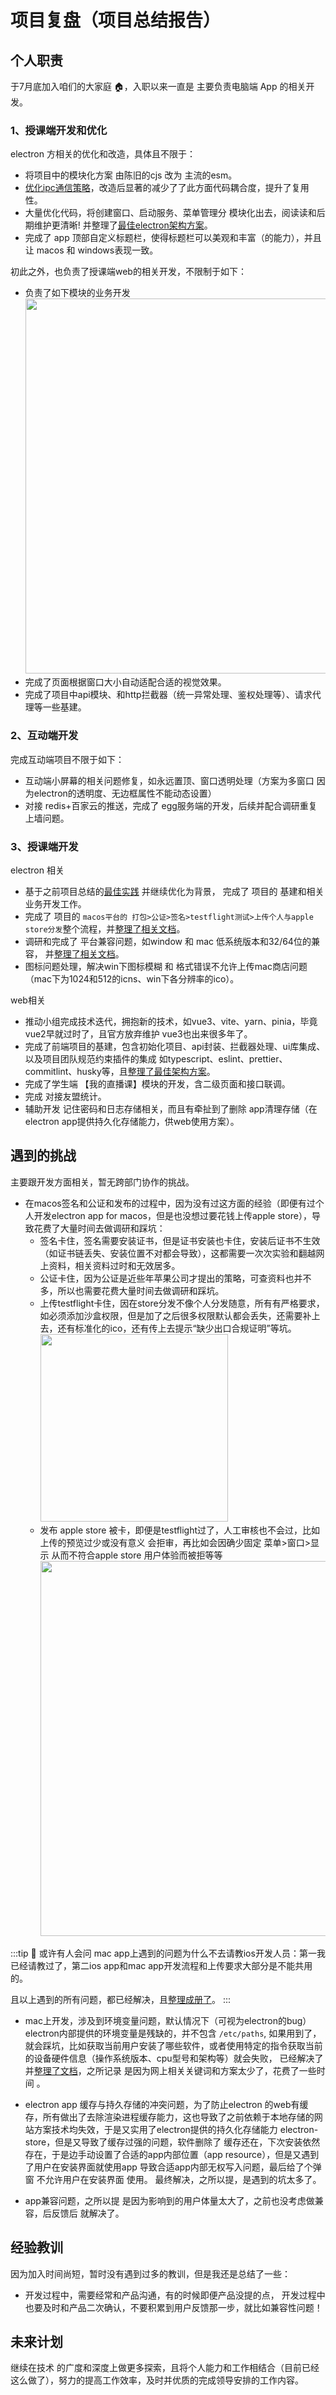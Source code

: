 # 项目复盘（项目总结报告）

## 个人职责
于7月底加入咱们的大家庭 🏠，入职以来一直是 主要负责电脑端 App 的相关开发。

### 1、授课端开发和优化
electron 方相关的优化和改造，具体且不限于：
* 将项目中的模块化方案 由陈旧的cjs 改为 主流的esm。
* [优化ipc通信策略](https://www.cnblogs.com/dingshaohua/p/18427595)，改造后显著的减少了了此方面代码耦合度，提升了复用性。
* 大量优化代码，将创建窗口、启动服务、菜单管理分 模块化出去，阅读读和后期维护更清晰! 并整理了[最佳electron架构方案](https://fe.dingshaohua.com/electron/architect)。
* 完成了 app 顶部自定义标题栏，使得标题栏可以美观和丰富（的能力），并且让 macos 和 windows表现一致。

初此之外，也负责了授课端web的相关开发，不限制于如下：
* 负责了如下模块的业务开发 <br/><img src="https://img.dingshaohua.com/other/202409251545367.webp" width="600"/>
* 完成了页面根据窗口大小自动适配合适的视觉效果。
* 完成了项目中api模块、和http拦截器（统一异常处理、鉴权处理等）、请求代理等一些基建。

### 2、互动端开发 
完成互动端项目不限于如下：
* 互动端小屏幕的相关问题修复，如永远置顶、窗口透明处理（方案为多窗口 因为electron的透明度、无边框属性不能动态设置）
* 对接 redis+百家云的推送，完成了 egg服务端的开发，后续并配合调研重复上墙问题。

### 3、授课端开发
electron 相关
* 基于之前项目总结的[最佳实践](https://fe.dingshaohua.com/electron/architect) 并继续优化为背景， 完成了 项目的 基建和相关业务开发工作。
* 完成了 项目的 `macos平台的 打包>公证>签名>testflight测试>上传个人与apple store分发`整个流程，并[整理了相关文档](https://fe.dingshaohua.com/electron/mac/pkg-store/pkg)。
* 调研和完成了 平台兼容问题，如window 和 mac 低系统版本和32/64位的兼容， 并[整理了相关文档](https://fe.dingshaohua.com/electron/mac/oldos)。
* 图标问题处理，解决win下图标模糊 和 格式错误不允许上传mac商店问题（mac下为1024和512的icns、win下各分辨率的ico）。

web相关
* 推动小组完成技术迭代，拥抱新的技术，如vue3、vite、yarn、pinia，毕竟vue2早就过时了，且官方放弃维护 vue3也出来很多年了。
* 完成了前端项目的基建，包含初始化项目、api封装、拦截器处理、ui库集成、以及项目团队规范约束插件的集成 如typescript、eslint、prettier、commitlint、husky等，且[整理了最佳架构方案](https://fe.dingshaohua.com/vue/architect)。
* 完成了学生端 【我的直播课】模块的开发，含二级页面和接口联调。
* 完成 对接友盟统计。
* 辅助开发 记住密码和日志存储相关，而且有牵扯到了删除 app清理存储（在electron app提供持久化存储能力，供web使用方案）。


## 遇到的挑战
主要跟开发方面相关，暂无跨部门协作的挑战。

* 在macos签名和公证和发布的过程中，因为没有过这方面的经验（即便有过个人开发electron app for macos，但是也没想过要花钱上传apple store），导致花费了大量时间去做调研和踩坑：
    * 签名卡住，签名需要安装证书，但是证书安装也卡住，安装后证书不生效（如证书链丢失、安装位置不对都会导致），这都需要一次次实验和翻越网上资料，相关资料过时和无效居多。
    * 公证卡住，因为公证是近些年苹果公司才提出的策略，可查资料也并不多，所以也需要花费大量时间去做调研和踩坑。
    * 上传testflight卡住，因在store分发不像个人分发随意，所有有严格要求，如必须添加沙盒权限，但是加了之后很多权限默认都会丢失，还需要补上去，还有标准化的ico，还有传上去提示“缺少出口合规证明”等坑。<br/> <img src="https://img.dingshaohua.com/book-fe/202408301505791.jpg" width="300"/>
    * 发布 apple store 被卡，即便是testflight过了，人工审核也不会过，比如上传的预览过少或没有意义 会拒审，再比如会因确少固定 菜单>窗口>显示 从而不符合apple store 用户体验而被拒等等<br/> <img src="https://img.dingshaohua.com/other/202409251723086.webp" width="600"/>

:::tip 🤫
或许有人会问 mac app上遇到的问题为什么不去请教ios开发人员：第一我已经请教过了，第二ios app和mac app开发流程和上传要求大部分是不能共用的。   

且以上遇到的所有问题，都已经解决，且[整理成册了](https://fe.dingshaohua.com/electron/mac/pkg-store/pkg)。
:::

* mac上开发，涉及到环境变量问题，默认情况下（可视为electron的bug）electron内部提供的环境变量是残缺的，并不包含 `/etc/paths`, 如果用到了，就会踩坑，比如获取当前用户安装了哪些软件，或者使用特定的指令获取当前的设备硬件信息（操作系统版本、cpu型号和架构等）就会失败， 已经解决了 并[整理了文档](https://fe.dingshaohua.com/electron/mac/env)，之所记录 是因为网上相关关键词和方案太少了，花费了一些时间 。

* electron app 缓存与持久存储的冲突问题，为了防止electron 的web有缓存，所有做出了去除渲染进程缓存能力，这也导致了之前依赖于本地存储的网站方案技术均失效，于是又实用了electron提供的持久化存储能力 electron-store，但是又导致了缓存过强的问题，软件删除了 缓存还在，下次安装依然存在，于是边手动设置了合适的app内部位置（app resource），但是又遇到了用户在安装界面就使用app 导致合适app内部无权写入问题，最后给了个弹窗 不允许用户在安装界面 使用。 最终解决，之所以提，是遇到的坑太多了。

* app兼容问题，之所以提 是因为影响到的用户体量太大了，之前也没考虑做兼容，后反馈后 就解决了。


## 经验教训
因为加入时间尚短，暂时没有遇到过多的教训，但是我还是总结了一些：

* 开发过程中，需要经常和产品沟通，有的时候即便产品没提的点， 开发过程中也要及时和产品二次确认，不要积累到用户反馈那一步，就比如兼容性问题！


## 未来计划
继续在技术 的广度和深度上做更多探索，且将个人能力和工作相结合（目前已经这么做了），努力的提高工作效率，及时并优质的完成领导安排的工作内容。
